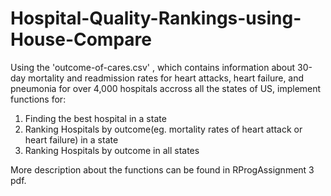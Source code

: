 # Hospital-Quality-Rankings-using-House-Compare
Using the 'outcome-of-cares.csv' , which contains information about 30-day mortality and readmission rates
for heart attacks, heart failure, and pneumonia for over 4,000 hospitals accross all the states of US, implement functions for:

1) Finding the best hospital in a state
2) Ranking Hospitals by outcome(eg. mortality rates of heart attack or heart failure) in a state
3) Ranking Hospitals by outcome in all states

More description about the functions can be found in RProgAssignment 3 pdf.

